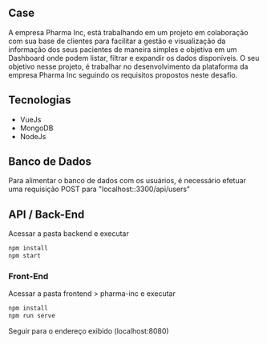 ## Case 
A empresa Pharma Inc, está trabalhando em um projeto em colaboração com sua base de clientes para facilitar a gestão e visualização da informação dos seus pacientes de maneira simples e objetiva em um Dashboard onde podem listar, filtrar e expandir os dados disponíveis.
O seu objetivo nesse projeto, é trabalhar no desenvolvimento da plataforma da empresa Pharma Inc seguindo os requisitos propostos neste desafio.

## Tecnologias

* VueJs
* MongoDB
* NodeJs

## Banco de Dados

Para alimentar o banco de dados com os usuários, é necessário efetuar uma requisição POST para "localhost::3300/api/users"

## API / Back-End

Acessar a pasta backend e executar

```bash
npm install
npm start
```

### Front-End

Acessar a pasta frontend > pharma-inc e executar

```bash
npm install
npm run serve
```

Seguir para o endereço exibido (localhost:8080)

